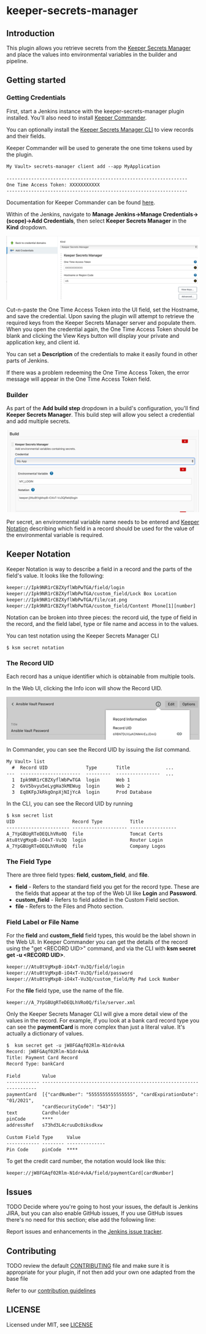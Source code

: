 # keeper-secrets-manager

## Introduction

This plugin allows you retrieve secrets from the [Keeper Secrets Manager](https://www.keepersecurity.com) and place the values 
into environmental variables in the builder and pipeline.

## Getting started

### Getting Credentials

First, start a Jenkins instance with the keeper-secrets-manager plugin installed. You'll also need to install
[Keeper Commander](https://github.com/Keeper-Security/Commander/releases).

You can optionally install the [Keeper Secrets Manager CLI](https://app.gitbook.com/@keeper-security/s/secrets-manager/secrets-manager/secrets-manager-command-line-interface) 
to view records and their fields.

Keeper Commander will be used to generate the one time tokens used by the plugin.

    My Vault> secrets-manager client add --app MyApplication

    ------------------------------------------------------------------
    One Time Access Token: XXXXXXXXXXX
    ------------------------------------------------------------------

Documentation for Keeper Commander can be found [here](https://app.gitbook.com/@keeper-security/s/secrets-manager/commander-cli/overview).

Within of the Jenkins, navigate to **Manage Jenkins->Manage Credentials->(scope)->Add Credentials**, 
then select **Keeper Secrets Manager** in the **Kind** dropdown.

![](images/cred_add.png)

Cut-n-paste the One Time Access Token into the UI field, set the Hostname, and save the credential. Upon saving
the plugin will attempt to retrieve the required keys from the Keeper Secrets Manager server and populate them. When
you open the credential again, the One Time Access Token should be blank and clicking the View Keys button will
display your private and application key, and client id.

You can set a **Description** of the credentials to make it easily found in other parts of Jenkins.

If there was a problem redeeming the One Time Access Token, the error message will appear in the One Time Access Token
field.

### Builder

As part of the **Add build step** dropdown in a build's configuration, you'll find **Keeper Secrets Manager**. This
build step will allow you select a credential and add multiple secrets.

![](images/builder.png)

Per secret, an environmental variable name needs to be entered and [Keeper Notation](#keeper-notation) describing which
field in a record should be used for the value of the environmental variable is required.

## Keeper Notation

Keeper Notation is way to describe a field in a record and the parts of the field's value. It looks like the following:

    keeper://Ipk9NR1rCBZXyflWbPwTGA/field/login
    keeper://Ipk9NR1rCBZXyflWbPwTGA/custom_field/Lock Box Location
    keeper://Ipk9NR1rCBZXyflWbPwTGA/file/cat.png
    keeper://Ipk9NR1rCBZXyflWbPwTGA/custom_field/Content Phone[1][number]

Notation can be broken into three pieces: the record uid, the type of field in the record, and 
the field label, type or file name and access in to the values.

You can test notation using the Keeper Secrets Manager CLI

    $ ksm secret notation 

### The Record UID

Each record has a unique identifier which is obtainable from multiple tools.

In the Web UI, clicking the Info icon will show the Record UID.

![](images/web_uid.png)

In Commander, you can see the Record UID by issuing the _list_ command. 

    My Vault> list
      #  Record UID              Type       Title             ...
    ---  ----------------------  ---------  ----------------  ...
      1  Ipk9NR1rCBZXyflWbPwTGA  login      Web 1    
      2  6vV5bvyu5eLygHa3kMEWug  login      Web 2 
      3  Eq8KFpJkRkgOnpXjNIjYcA  login      Prod Database

In the CLI, you can see the
Record UID by running 

    $ ksm secret list
    UID                     Record Type          Title
    ----------------------- -------------------- -----------------
    A_7YpGBUgRTeDEQLhVRo0Q  file                 Tomcat Certs
    Atu8tVgMxpB-iO4xT-Vu3Q  login                Router Login
    A_7YpGBUgRTeDEQLhVRo0Q  file                 Company Logos

### The Field Type

There are three field types: **field**, **custom_field**, and **file**.
 
* **field** - Refers to the standard field you get for the record type. These are the
fields that appear at the top of the Web UI like **Login** and **Password**.
* **custom_field** - Refers to field added in the Custom Field section.
* **file** - Refers to the Files and Photo section.

### Field Label or File Name

For the **field** and **custom_field** field types, this would be the label shown in the Web UI. In Keeper Commander you can get
the details of the record using the "get &lt;RECORD UID&gt;" command, and via the CLI with 
**ksm secret get -u &lt;RECORD UID&gt;**.

    keeper://Atu8tVgMxpB-iO4xT-Vu3Q/field/login
    keeper://Atu8tVgMxpB-iO4xT-Vu3Q/field/password
    keeper://Atu8tVgMxpB-iO4xT-Vu3Q/custom_field/My Pad Lock Number

For the **file** field type, use the name of the file.

    keeper://A_7YpGBUgRTeDEQLhVRo0Q/file/server.xml

Only the Keeper Secrets Manager CLI will give a more detail view of the values in the record. For example, if you look
at a bank card record type you can see the **paymentCard** is more complex than just a literal value. It's actually
a dictionary of values.

    $  ksm secret get -u jW8FGAqf02Rlm-N1dr4vkA
    Record: jW8FGAqf02Rlm-N1dr4vkA
    Title: Payment Card Record
    Record Type: bankCard

    Field        Value
    ------------ --------------------------------------------------------------------
    paymentCard  [{"cardNumber": "5555555555555555", "cardExpirationDate": "01/2021", 
                 "cardSecurityCode": "543"}]
    text         Cardholder
    pinCode      ****
    addressRef   s73hd3L4cruuDc0iksdkxw

    Custom Field Type     Value
    ------------ -------- --------------
    Pin Code     pinCode  ****

To get the credit card number, the notation would look like this:

    keeper://jW8FGAqf02Rlm-N1dr4vkA/field/paymentCard[cardNumber]




## Issues

TODO Decide where you're going to host your issues, the default is Jenkins JIRA, but you can also enable GitHub issues,
If you use GitHub issues there's no need for this section; else add the following line:

Report issues and enhancements in the [Jenkins issue tracker](https://issues.jenkins-ci.org/).

## Contributing

TODO review the default [CONTRIBUTING](https://github.com/jenkinsci/.github/blob/master/CONTRIBUTING.md) file and make sure it is appropriate for your plugin, if not then add your own one adapted from the base file

Refer to our [contribution guidelines](https://github.com/jenkinsci/.github/blob/master/CONTRIBUTING.md)

## LICENSE

Licensed under MIT, see [LICENSE](LICENSE.md)

